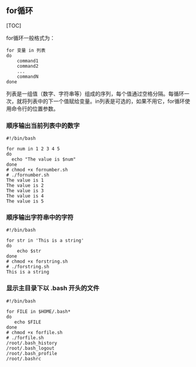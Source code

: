 ## for循环
[TOC]

for循环一般格式为：
```shell
for 变量 in 列表
do
    command1
    command2
    ...
    commandN
done
```
列表是一组值（数字、字符串等）组成的序列，每个值通过空格分隔。每循环一次，就将列表中的下一个值赋给变量。in列表是可选的，如果不用它，for循环使用命令行的位置参数。

### 顺序输出当前列表中的数字
```shell
#!/bin/bash

for num in 1 2 3 4 5
do
  echo "The value is $num"
done
# chmod +x fornumber.sh 
# ./fornumber.sh 
The value is 1
The value is 2
The value is 3
The value is 4
The value is 5
```

### 顺序输出字符串中的字符
```shell
#!/bin/bash
 
for str in 'This is a string'
do
    echo $str
done
# chmod +x forstring.sh
# ./forstring.sh 
This is a string
```

### 显示主目录下以 .bash 开头的文件
```shell
#!/bin/bash
 
for FILE in $HOME/.bash*
do
   echo $FILE
done
# chmod +x forfile.sh
# ./forfile.sh 
/root/.bash_history
/root/.bash_logout
/root/.bash_profile
/root/.bashrc
```
